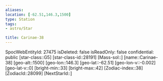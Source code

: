 ```yaml
---
aliases: 
location: [-62.51,146.3,1500]
type: Station
tags:
- astro/Star

title: Carinae-38
---
```

SpocWebEntityId: 27475
isDeleted: false
isReadOnly: false
confidential: public
[star-class::G5]
[star-class-id::28191]
[Mass-sol::]
[name::Carinae-38]
[geo-alt::1500]
[geo-lon::146.3]
[geo-lat::-62.51]
[geo-lon-v::-0.002]
[geo-lat-v::0]
[bright-min::33]
[bright-max::42]
[Zodiac-index::38]
[ZodiacId::28099]
[NextStarId::]



